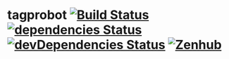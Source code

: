 # tagprobot [![Build Status](https://travis-ci.org/chauncy-crib/tagprobot.svg?branch=master)](https://travis-ci.org/chauncy-crib/tagprobot) [![dependencies Status](https://david-dm.org/chauncy-crib/tagprobot/status.svg)](https://david-dm.org/chauncy-crib/tagprobot) [![devDependencies Status](https://david-dm.org/chauncy-crib/tagprobot/dev-status.svg)](https://david-dm.org/chauncy-crib/tagprobot?type=dev) [![Zenhub](https://camo.githubusercontent.com/96347b1f6d9b0f08194ba026de8b69bc27bb8f0d/68747470733a2f2f696d672e736869656c64732e696f2f62616467652f5368697070696e675f6661737465725f776974682d5a656e4875622d3565363062612e7376673f7374796c653d666c61742d737175617265)](https://zenhub.com)
